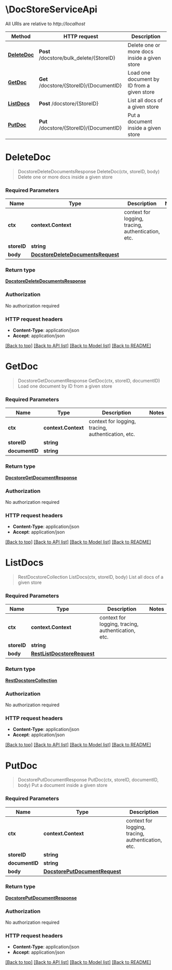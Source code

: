 # \DocStoreServiceApi

All URIs are relative to *http://localhost*

Method | HTTP request | Description
------------- | ------------- | -------------
[**DeleteDoc**](DocStoreServiceApi.md#DeleteDoc) | **Post** /docstore/bulk_delete/{StoreID} | Delete one or more docs inside a given store
[**GetDoc**](DocStoreServiceApi.md#GetDoc) | **Get** /docstore/{StoreID}/{DocumentID} | Load one document by ID from a given store
[**ListDocs**](DocStoreServiceApi.md#ListDocs) | **Post** /docstore/{StoreID} | List all docs of a given store
[**PutDoc**](DocStoreServiceApi.md#PutDoc) | **Put** /docstore/{StoreID}/{DocumentID} | Put a document inside a given store


# **DeleteDoc**
> DocstoreDeleteDocumentsResponse DeleteDoc(ctx, storeID, body)
Delete one or more docs inside a given store

### Required Parameters

Name | Type | Description  | Notes
------------- | ------------- | ------------- | -------------
 **ctx** | **context.Context** | context for logging, tracing, authentication, etc.
  **storeID** | **string**|  | 
  **body** | [**DocstoreDeleteDocumentsRequest**](DocstoreDeleteDocumentsRequest.md)|  | 

### Return type

[**DocstoreDeleteDocumentsResponse**](docstoreDeleteDocumentsResponse.md)

### Authorization

No authorization required

### HTTP request headers

 - **Content-Type**: application/json
 - **Accept**: application/json

[[Back to top]](#) [[Back to API list]](../../README.md#documentation-for-api-endpoints) [[Back to Model list]](../../README.md#documentation-for-models) [[Back to README]](../../README.md)

# **GetDoc**
> DocstoreGetDocumentResponse GetDoc(ctx, storeID, documentID)
Load one document by ID from a given store

### Required Parameters

Name | Type | Description  | Notes
------------- | ------------- | ------------- | -------------
 **ctx** | **context.Context** | context for logging, tracing, authentication, etc.
  **storeID** | **string**|  | 
  **documentID** | **string**|  | 

### Return type

[**DocstoreGetDocumentResponse**](docstoreGetDocumentResponse.md)

### Authorization

No authorization required

### HTTP request headers

 - **Content-Type**: application/json
 - **Accept**: application/json

[[Back to top]](#) [[Back to API list]](../../README.md#documentation-for-api-endpoints) [[Back to Model list]](../../README.md#documentation-for-models) [[Back to README]](../../README.md)

# **ListDocs**
> RestDocstoreCollection ListDocs(ctx, storeID, body)
List all docs of a given store

### Required Parameters

Name | Type | Description  | Notes
------------- | ------------- | ------------- | -------------
 **ctx** | **context.Context** | context for logging, tracing, authentication, etc.
  **storeID** | **string**|  | 
  **body** | [**RestListDocstoreRequest**](RestListDocstoreRequest.md)|  | 

### Return type

[**RestDocstoreCollection**](restDocstoreCollection.md)

### Authorization

No authorization required

### HTTP request headers

 - **Content-Type**: application/json
 - **Accept**: application/json

[[Back to top]](#) [[Back to API list]](../../README.md#documentation-for-api-endpoints) [[Back to Model list]](../../README.md#documentation-for-models) [[Back to README]](../../README.md)

# **PutDoc**
> DocstorePutDocumentResponse PutDoc(ctx, storeID, documentID, body)
Put a document inside a given store

### Required Parameters

Name | Type | Description  | Notes
------------- | ------------- | ------------- | -------------
 **ctx** | **context.Context** | context for logging, tracing, authentication, etc.
  **storeID** | **string**|  | 
  **documentID** | **string**|  | 
  **body** | [**DocstorePutDocumentRequest**](DocstorePutDocumentRequest.md)|  | 

### Return type

[**DocstorePutDocumentResponse**](docstorePutDocumentResponse.md)

### Authorization

No authorization required

### HTTP request headers

 - **Content-Type**: application/json
 - **Accept**: application/json

[[Back to top]](#) [[Back to API list]](../../README.md#documentation-for-api-endpoints) [[Back to Model list]](../../README.md#documentation-for-models) [[Back to README]](../../README.md)

